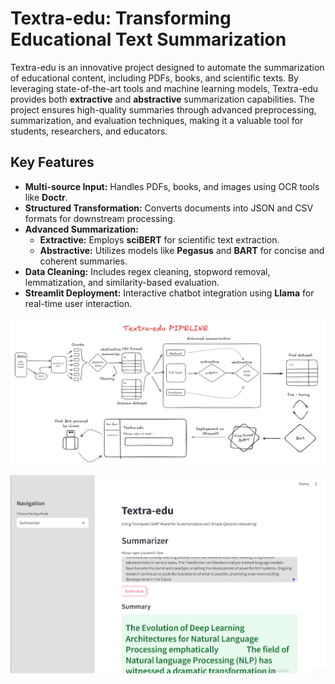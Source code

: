 # Textra-edu: Transforming Educational Text Summarization

Textra-edu is an innovative project designed to automate the summarization of educational content, including PDFs, books, and scientific texts. By leveraging state-of-the-art tools and machine learning models, Textra-edu provides both **extractive** and **abstractive** summarization capabilities. The project ensures high-quality summaries through advanced preprocessing, summarization, and evaluation techniques, making it a valuable tool for students, researchers, and educators.

## Key Features

* **Multi-source Input:** Handles PDFs, books, and images using OCR tools like **Doctr**.
* **Structured Transformation:** Converts documents into JSON and CSV formats for downstream processing.
* **Advanced Summarization:**
    * **Extractive:** Employs **sciBERT** for scientific text extraction.
    * **Abstractive:** Utilizes models like **Pegasus** and **BART** for concise and coherent summaries.
* **Data Cleaning:** Includes regex cleaning, stopword removal, lemmatization, and similarity-based evaluation.
* **Streamlit Deployment:** Interactive chatbot integration using **Llama** for real-time user interaction.

!["Textra-edu Pipeline"](pipeline.png) 

!["Interface"](interface.png)